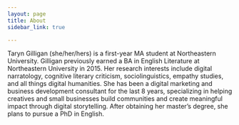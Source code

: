 ```yaml
---
layout: page
title: About
sidebar_link: true

---
```


Taryn Gilligan (she/her/hers) is a first-year MA student at Northeastern University. Gilligan previously earned a BA in English Literature at  Northeastern University in 2015. Her research interests include digital narratology, cognitive literary criticism, sociolinguistics, empathy studies, and all things digital humanities. She has been a digital marketing and business development consultant for the last 8 years, specializing in helping creatives and small businesses build communities and create meaningful impact through digital storytelling. After obtaining her master’s degree, she plans to pursue a PhD in English. 
